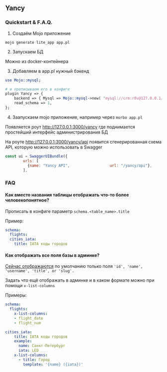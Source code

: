 ---
---

## Yancy

### Quickstart & F.A.Q.

1. Создаём Mojo приложение

```
mojo generate lite_app app.pl
```

2. Запускаем БД

Можно из docker-контейнера

3. Добавляем в app.pl нужный бэкенд

```perl
use Mojo::mysql;

# и прописываем его в конфиге
plugin Yancy => {
    backend => { Mysql => Mojo::mysql->new( 'mysql://crm:r0v@127.0.0.1/yancy' ) },
    read_schema => 1,
};

```

4. Заапускаем mojo приложение, например через `morbo app.pl`

Появляется роут  http://127.0.0.1:3000/yancy где поднимается простейший интерфейс администрирования БД

На роуте http://127.0.0.1:3000/yancy/api появится сгенерированная схема API, которую можно использовать в Swagger

```javascript
const ui = SwaggerUIBundle({
        urls: [
          {name: "Yancy API",                  url: "/yancy/api"},
        ],
```

### FAQ

#### Как вместо названия таблицы отображать что-то более человекопонятное?

Прописать в конфиге параметр `schema.<table_name>.title`

Пример:

```yaml
schema:
  flights:
  cities_iata:
    title: IATA коды городов
```

#### Как отображать все поля базы в админке?

[Cейчас отображаются](https://github.com/preaction/Yancy/issues/46) по умолчанию только поля `'id', 'name', 'username', 'title', or 'slug'.`

Задать что ещё отображать в админке и в каком формате можно при помощи `x-list-columns`

Примеры:

```yaml
schema:
  flights:
    x-list-columns:
    - flight_date
    - flight_num
```

```yaml
cities_iata:
    title: IATA коды городов
    example:
      name: Санкт-Петербург
      iata: LED
    x-list-columns:
      - title: Город
        template: '{name} ({iata})'
```
